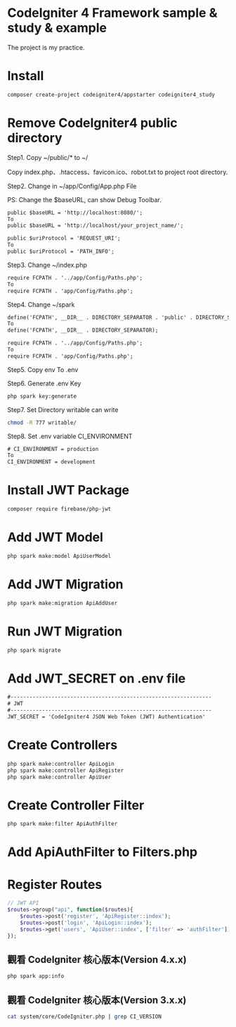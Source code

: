 # CodeIgniter 4 Framework sample & study & example

The project is my practice.

# Install

```bash
composer create-project codeigniter4/appstarter codeigniter4_study
```

# Remove CodeIgniter4 public directory

Step1. Copy ~/public/* to ~/

Copy index.php、.htaccess、favicon.ico、robot.txt to project root directory.

Step2. Change in ~/app/Config/App.php File
  
PS: Change the $baseURL, can show Debug Toolbar.

```txt
public $baseURL = 'http://localhost:8080/';
To
public $baseURL = 'http://localhost/your_project_name/';
```

```txt
public $uriProtocol = 'REQUEST_URI';
To
public $uriProtocol = 'PATH_INFO';
```

Step3. Change ~/index.php

```txt
require FCPATH . '../app/Config/Paths.php';
To
require FCPATH . 'app/Config/Paths.php';
```

Step4. Change ~/spark

```txt
define('FCPATH', __DIR__ . DIRECTORY_SEPARATOR . 'public' . DIRECTORY_SEPARATOR);
To
define('FCPATH', __DIR__ . DIRECTORY_SEPARATOR);
```

```txt
require FCPATH . '../app/Config/Paths.php';
To
require FCPATH . 'app/Config/Paths.php';
```

Step5. Copy env To .env

Step6. Generate .env Key

```bash
php spark key:generate
```

Step7. Set Directory writable can write

```bash
chmod -R 777 writable/
```

Step8. Set .env variable CI_ENVIRONMENT

```txt
# CI_ENVIRONMENT = production
To
CI_ENVIRONMENT = development
```

# Install JWT Package
```bash
composer require firebase/php-jwt
```

# Add JWT Model
```bash
php spark make:model ApiUserModel
```

# Add JWT Migration
```bash
php spark make:migration ApiAddUser
```

# Run JWT Migration
```bash
php spark migrate
```

# Add JWT_SECRET on .env file
```txt
#----------------------------------------------------------------
# JWT
#----------------------------------------------------------------
JWT_SECRET = 'CodeIgniter4 JSON Web Token (JWT) Authentication'
```

# Create Controllers
```bash
php spark make:controller ApiLogin
php spark make:controller ApiRegister
php spark make:controller ApiUser
```

# Create Controller Filter
```bash
php spark make:filter ApiAuthFilter
```

# Add ApiAuthFilter to Filters.php

# Register Routes
```php
// JWT API
$routes->group("api", function($routes){
    $routes->post('register', 'ApiRegister::index');
    $routes->post('login', 'ApiLogin::index');
    $routes->get('users', 'ApiUser::index', ['filter' => 'authFilter']);
});
```

## 觀看 CodeIgniter 核心版本(Version 4.x.x)

```bash
php spark app:info
```

## 觀看 CodeIgniter 核心版本(Version 3.x.x)

```bash
cat system/core/CodeIgniter.php | grep CI_VERSION
```
